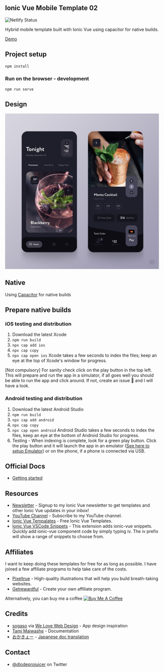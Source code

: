 ## Ionic Vue Mobile Template 02 
![Netlify Status](https://api.netlify.com/api/v1/badges/df00213c-224d-4db4-a4bf-5dced2e2869d/deploy-status)

Hybrid mobile template built with Ionic Vue using capacitor for native builds.

[Demo](https://ionic-vue-mobile-template-02.netlify.app)

## Project setup
```
npm install
```

### Run on the browser - development
```
npm run serve
```

## Design
![alt text](/design.png "Logo Title Text 1")

## Native

Using [Capacitor](https://capacitorjs.com/docs/getting-started) for native builds

## Prepare native builds

### iOS testing and distribution
1. Download the latest Xcode
2. `npm run build`
3. `npx cap add ios`
3. `npx cap copy`
4. `npx cap open ios` Xcode takes a few seconds to index the files; keep an eye at the top of Xcode's window for progress.

[Not compulsory] For sanity check click on the play button in the top left. This will prepare and run the app in a simulator, if all goes well you should be able to run the app and click around. If not, create an issue 🤷 and I will have a look.

### Android testing and distribution
1. Download the latest Android Studio
2. `npm run build`
3. `npx cap add android`
3. `npx cap copy`
4. `npx cap open android` Android Studio takes a few seconds to index the files, keep an eye at the bottom of Android Studio for progress.
5. Testing - When indexing is complete, look for a green play button. Click the play button and it will launch the app in an emulator ([See here to setup Emulator](https://developer.android.com/studio/run/managing-avds)) or on the phone, if a phone is connected via USB.

## Official Docs
- [Getting started](https://ionicframework.com/vue)

## Resources
- [Newsletter](https://mailchi.mp/b9133e120ccf/sqan8ggx22) - Signup to my Ionic Vue newsletter to get templates and other Ionic Vue updates in your inbox!
- [YouTube Channel](https://www.youtube.com/channel/UC5jZ6srZuLwt3O3ZtuM1Dsg) - Subscribe to my YouTube channel.
- [Ionic Vue Tempalates](https://tinyurl.com/y2gl39dk) - Free Ionic Vue Templates.
- [Ionic Vue VSCode Snippets](https://marketplace.visualstudio.com/items?itemName=dlodeprojuicer.ionicvuesnippets) - This extension adds ionic-vue snippets. Quickly add ionic-vue component code by simply typing iv. The iv prefix will show a range of snippets to choose from.

## Affiliates
I want to keep doing these templates for free for as long as possible. I have joined a few affiliate programs to help take care of the costs. 
- [Pixeltrue](https://www.pixeltrue.com/?via=simo) - High-quality illustrations that will help you build breath-taking websites.
- [Getrewardful](https://www.getrewardful.com/?via=simo) - Create your own affiliate program.

Alternatively, you can buy me a coffee <a href="https://www.buymeacoffee.com/simomafuxwana" target="_blank"><img src="https://cdn.buymeacoffee.com/buttons/v2/default-yellow.png" alt="Buy Me A Coffee" width="120px" height="30px" style="height: 30px !important;width: 120px !important;" ></a>

## Credits
-  [sogaso](https://www.instagram.com/sogaso/) via [We Love Web Design](https://www.instagram.com/p/B9E-9DFH2-1) - App design inspiration
- [Tami Maiwashe](https://www.linkedin.com/in/tami-maiwashe-32824a19a/) - Documentation
- [おかきょー](https://twitter.com/31415O_Kyo) - [Japanese doc translation](https://github.com/dlodeprojuicer/ionic-vue-mobile-template-01/blob/master/readme-ja.md)

## Contact
- [@dlodeprojuicer](https://twitter.com/dlodeprojuicer) on Twitter
